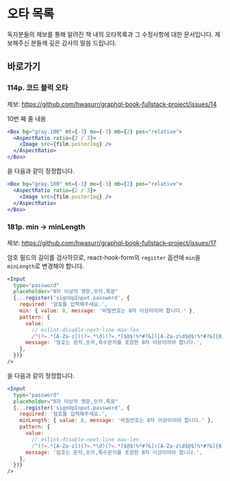 # 오타 목록

독자분들의 제보를 통해 알려진 책 내의 오타목록과 그 수정사항에 대한 문서입니다.
제보해주신 분들께 깊은 감사의 말씀 드립니다.

## 바로가기

### 114p. 코드 블럭 오타

제보: https://github.com/hwasurr/graphql-book-fullstack-project/issues/14

10번 째 줄 내용

```jsx
<Box bg="gray.100" mt={-3} mx={-3} mb={2} pos="relative">
  <AspectRatio ratio={2 / 3}>
    <Image src={film.posterImg} />
  </AspectRatio>
</Box>
```

을 다음과 같이 정정합니다.

```jsx
<Box bg="gray.100" mt={-3} mx={-3} mb={2} pos="relative">
  <AspectRatio ratio={2 / 3}>
    <Image src={film.posterImg} />
  </AspectRatio>
</Box>
```

### 181p. min -> minLength

제보: https://github.com/hwasurr/graphql-book-fullstack-project/issues/17

암호 필드의 길이를 검사하므로, react-hook-form의 `register` 옵션에 `min`을 `minLength`로 변경해야 합니다.

```jsx
<Input
  type="password"
  placeholder="8자 이상의 영문,숫자,특문"
  {...register('signUpInput.password', {
    required: '암호를 입력해주세요.',
    min: { value: 8, message: '비밀번호는 8자 이상이어야 합니다.' },
    pattern: {
      value:
        // eslint-disable-next-line max-len
        /^(?=.*[A-Za-z])(?=.*\d)(?=.*[$@$!%*#?&])[A-Za-z\d$@$!%*#?&]{8,}$/,
      message: '암호는 문자,숫자,특수문자를 포함한 8자 이상이어야 합니다.',
    },
  })}
/>
```

을 다음과 같이 정정합니다.

```jsx
<Input
  type="password"
  placeholder="8자 이상의 영문,숫자,특문"
  {...register('signUpInput.password', {
    required: '암호를 입력해주세요.',
    minLength: { value: 8, message: '비밀번호는 8자 이상이어야 합니다.' },
    pattern: {
      value:
        // eslint-disable-next-line max-len
        /^(?=.*[A-Za-z])(?=.*\d)(?=.*[$@$!%*#?&])[A-Za-z\d$@$!%*#?&]{8,}$/,
      message: '암호는 문자,숫자,특수문자를 포함한 8자 이상이어야 합니다.',
    },
  })}
/>
```
